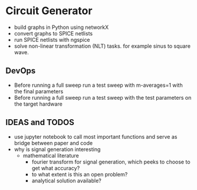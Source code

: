 # Circuit Generator

- build graphs in Python using networkX
- convert graphs to SPICE netlists 
- run SPICE netlists with ngspice
- solve non-linear transformation (NLT) tasks. for example sinus to square wave.


## DevOps

- Before running a full sweep run a test sweep with m-averages=1 with the final parameters
- Before running a full sweep run a test sweep with the test parameters on the target hardware

## IDEAS and TODOS

- use jupyter notebook to call most important functions and serve as bridge between paper and code
- why is signal generation interesting
    - mathematical literature
        - fourier transform for signal generation, which peeks to choose to get what accuracy?
        - to what extent is this an open problem?
        - analytical solution available?